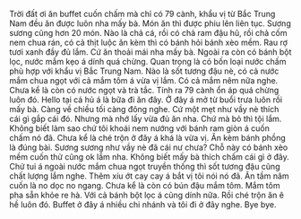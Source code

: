 Trời đất ơi ăn buffet cuốn chấm mà chỉ có 79 cành, khẩu vị từ Bắc Trung Nam đều ăn được luôn nha mấy bà. Món ăn thì được phiu lên liên tục. Sương sương cũng hơn 20 món. Nào là chả cá, rồi có chả ram đậu hũ, rồi chả cốm nem chua rán, có cả thịt luộc ăn kèm thì có bánh hỏi bánh xèo mềm. Rau rợ tươi xanh đầy đủ lắm. Cứ ăn thoải mái nha mấy bà. Ngoài ra còn có bánh bột lọc, nước mắm kẹo á dính quá chừng. Quan trọng là có bốn loại nước chấm phù hợp với khẩu vị Bắc Trung Nam. Nào là sốt tương đậu nè, có cả nước mắm chua ngọt với cả mắm tôm á vừa vị lắm. Có cả mắm nêm nữa nghe. Chưa kể là còn có nước ngọt và trà tắc. Tính ra 79 cành ổn áp quá chừng luôn đó. Hello tại cá hủ á là bữa đi ăn đây. Ở đây á mở từ buổi trưa luôn rồi mấy bà. Càng về chiều tối càng đông nghe. Cứ một mẹt như vầy nè thích cái gì gắp cái đó. Nhưng mà nhớ lấy vừa đủ ăn nha. Chứ mà bỏ thì tội lắm. Không biết làm sao chứ tôi khoái nem nướng với bánh ram giòn á cuốn chấm nó đã. Chưa kể là ché trộn ở đây á khá là vừa vị. Ăn kèm bánh phồng là đúng bài. Sương sương như vầy nè đã cái nư chưa? Chỗ này có bánh xèo mềm cuốn thử cũng ok lắm nha. Không biết mấy bà thích chấm cái gì ở đây. Chứ tui á ngoài nước mắm chua ngọt truyền thống thì sốt tương đậu cũng chất lượng lắm nghe. Thêm xíu ớt cay cay á bắt vị tôi nói nó đã. Ăn tầm năm cuốn là no dọc no ngang. Chưa kể là còn có bún đậu mắm tôm. Mắm tôm pha sẵn khỏe re hà. Với cả bánh bột lọc á cũng dính nữa. Rồi ché trộn ăn ê hề luôn đó. Buffet ở đây á nhiều chi nhánh và tôi đi ở đây nghe. Bye bye.